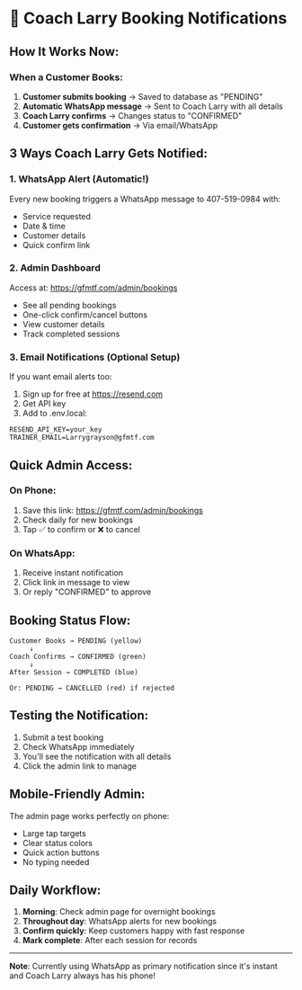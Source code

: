 # 🔔 Coach Larry Booking Notifications

## How It Works Now:

### When a Customer Books:
1. **Customer submits booking** → Saved to database as "PENDING"
2. **Automatic WhatsApp message** → Sent to Coach Larry with all details
3. **Coach Larry confirms** → Changes status to "CONFIRMED" 
4. **Customer gets confirmation** → Via email/WhatsApp

## 3 Ways Coach Larry Gets Notified:

### 1. **WhatsApp Alert** (Automatic!)
Every new booking triggers a WhatsApp message to 407-519-0984 with:
- Service requested
- Date & time
- Customer details
- Quick confirm link

### 2. **Admin Dashboard**
Access at: https://gfmtf.com/admin/bookings
- See all pending bookings
- One-click confirm/cancel buttons
- View customer details
- Track completed sessions

### 3. **Email Notifications** (Optional Setup)
If you want email alerts too:
1. Sign up for free at https://resend.com
2. Get API key
3. Add to .env.local:
```
RESEND_API_KEY=your_key
TRAINER_EMAIL=Larrygrayson@gfmtf.com
```

## Quick Admin Access:

### On Phone:
1. Save this link: https://gfmtf.com/admin/bookings
2. Check daily for new bookings
3. Tap ✅ to confirm or ❌ to cancel

### On WhatsApp:
1. Receive instant notification
2. Click link in message to view
3. Or reply "CONFIRMED" to approve

## Booking Status Flow:

```
Customer Books → PENDING (yellow)
     ↓
Coach Confirms → CONFIRMED (green)
     ↓
After Session → COMPLETED (blue)

Or: PENDING → CANCELLED (red) if rejected
```

## Testing the Notification:
1. Submit a test booking
2. Check WhatsApp immediately
3. You'll see the notification with all details
4. Click the admin link to manage

## Mobile-Friendly Admin:
The admin page works perfectly on phone:
- Large tap targets
- Clear status colors
- Quick action buttons
- No typing needed

## Daily Workflow:
1. **Morning**: Check admin page for overnight bookings
2. **Throughout day**: WhatsApp alerts for new bookings
3. **Confirm quickly**: Keep customers happy with fast response
4. **Mark complete**: After each session for records

---
**Note**: Currently using WhatsApp as primary notification since it's instant and Coach Larry always has his phone!